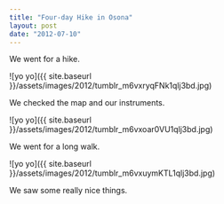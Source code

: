 ```yaml
---
title: "Four-day Hike in Osona"
layout: post
date: "2012-07-10"
---
```


We went for a hike.

![yo yo]({{ site.baseurl }}/assets/images/2012/tumblr_m6vxryqFNk1qlj3bd.jpg)

We checked the map and our instruments.

![yo yo]({{ site.baseurl }}/assets/images/2012/tumblr_m6vxoar0VU1qlj3bd.jpg)

We went for a long walk.

![yo yo]({{ site.baseurl }}/assets/images/2012/tumblr_m6vxuymKTL1qlj3bd.jpg)

We saw some really nice things.
